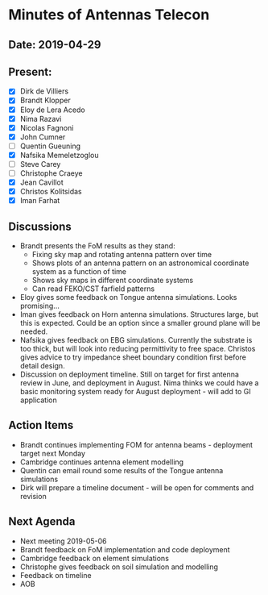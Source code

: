 # Minutes of Antennas Telecon
## Date: 2019-04-29
## Present: 
- [x] Dirk de Villiers
- [x] Brandt Klopper
- [x] Eloy de Lera Acedo
- [x] Nima Razavi
- [x] Nicolas Fagnoni
- [x] John Cumner
- [ ] Quentin Gueuning
- [x] Nafsika Memeletzoglou
- [ ] Steve Carey
- [ ] Christophe Craeye
- [x] Jean Cavillot
- [x] Christos Kolitsidas
- [x] Iman Farhat

## Discussions
- Brandt presents the FoM results as they stand:
    - Fixing sky map and rotating antenna pattern over time
    - Shows plots of an antenna pattern on an astronomical coordinate system as a function of time
    - Shows sky maps in different coordinate systems
    - Can read FEKO/CST farfield patterns
- Eloy gives some feedback on Tongue antenna simulations.  Looks promising...
- Iman gives feedback on Horn antenna simulations.  Structures large, but this is expected.  Could be an option since a smaller ground plane will be needed.
- Nafsika gives feedback on EBG simulations.  Currently the substrate is too thick, but will look into reducing permittivity to free space.  Christos gives advice to try impedance sheet boundary condition first before detail design.
- Discussion on deployment timeline.  Still on target for first antenna review in June, and deployment in August. Nima thinks we could have a basic monitoring system ready for August deployment - will add to GI application

## Action Items
- Brandt continues implementing FOM for antenna beams - deployment target next Monday
- Cambridge continues antenna element modelling
- Quentin can email round some results of the Tongue antenna simulations
- Dirk will prepare a timeline document - will be open for comments and revision

## Next Agenda
- Next meeting 2019-05-06
- Brandt feedback on FoM implementation and code deployment
- Cambridge feedback on element simulations
- Christophe gives feedback on soil simulation and modelling
- Feedback on timeline
- AOB
